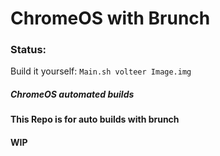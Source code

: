 
# ChromeOS with Brunch
### Status: 
Build it yourself:
`Main.sh volteer Image.img`
##### ChromeOS automated builds
#### This Repo is for auto builds with brunch
#### WIP

